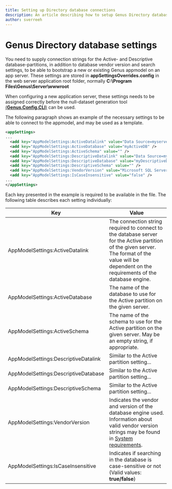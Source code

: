 ```yaml
---
title: Setting up Directory database connections 
description: An article describing how to setup Genus Directory database connections as part of the installation of an application server. 
author: sverreeh
---
```


# Genus Directory database settings

You need to supply connection strings for the Active- and Descriptive database-partitions, in addition to database vendor version and search settings, to be able to bootstrap a new or existing Genus appmodel on an app server. These settings are stored in **appSettingsOverrides.config** in the web server application root folder, normally **C:\Program Files\Genus\Server\wwwroot**

When configuring a new application server, these settings needs to be assigned correctly before the null-dataset generation tool [(**Genus.Config.CLI**)](nulldataset-command-file-format.md) can be used.

The following paragraph shows an example of the necessary settings to be able to connect to the appmodel, and may be used as a template. 

```xml
<appSettings>
...
  <add key="AppModelSettings:ActiveDatalink" value="Data Source=myserver;User ID=myuser;Password=mypwd" />
  <add key="AppModelSettings:ActiveDatabase" value="myActiveDB" />
  <add key="AppModelSettings:ActiveSchema" value="" />
  <add key="AppModelSettings:DescriptiveDatalink" value="Data Source=myserver;User ID=myuser;Password=mypwd" />
  <add key="AppModelSettings:DescriptiveDatabase" value="myDescriptiveDB" />
  <add key="AppModelSettings:DescriptiveSchema" value="" />
  <add key="AppModelSettings:VendorVersion" value="Microsoft SQL Server 2016" />
  <add key="AppModelSettings:IsCaseInsensitive" value="false" />
...
</appSettings>
```

Each key presented in the example is required to be available in the file. The following table describes each setting individually:

| **Key** | **Value**
|---------|-----------
| AppModelSettings:ActiveDatalink      | The connection string required to connect to the database server for the Active partition of the given server. The format of the value will be dependent on the requirements of the database engine.
| AppModelSettings:ActiveDatabase      | The name of the database to use for the Active partition on the given server.
| AppModelSettings:ActiveSchema        | The name of the schema to use for the Active partition on the given server. May be an empty string, if appropriate.
| AppModelSettings:DescriptiveDatalink | Similar to the Active partition setting...
| AppModelSettings:DescriptiveDatabase | Similar to the Active partition setting...
| AppModelSettings:DescriptiveSchema   | Similar to the Active partition setting...
| AppModelSettings:VendorVersion       | Indicates the vendor and version of the database engine used. Information about valid vendor version strings may be found in [System requirements](../../system-requirements.md#supported-database-system-vendors "Supported database system vendors").
| AppModelSettings:IsCaseInsensitive   | Indicates if searching in the database is case-sensitive or not (Valid values: **true/false**)
